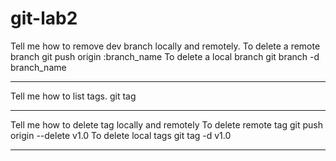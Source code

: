 # git-lab2


Tell me how to remove dev branch locally and remotely.
To delete a remote branch
git push origin :branch_name
To delete a local branch
git branch -d branch_name

--------------------------------------------------------------------

Tell me how to list tags.
git tag

-----------------------------------------------------------------------

Tell me how to delete tag locally and remotely
To delete remote tag
git push origin --delete v1.0
 To delete local tags
git tag -d v1.0

----------------------------------------------------------------------------



